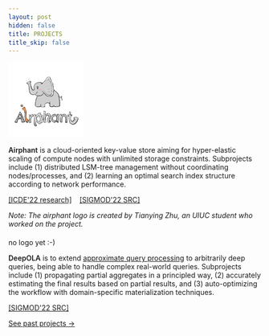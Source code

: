 ```yaml
---
layout: post
hidden: false
title: PROJECTS
title_skip: false
---
```


<div class="row">
   <div class="col-sm-4">
      <img class="center-block" src="/resources/projects/airphant-logo.png" style="max-width: 150px;" />
   </div>
   <div class="col-sm-8">
      <p>
      <span style="font-weight: 600;">Airphant</span> is a cloud-oriented key-value store 
      aiming for hyper-elastic scaling of compute nodes with unlimited storage constraints.
      Subprojects include (1) distributed LSM-tree management without coordinating nodes/processes,
      and (2) learning an optimal search index structure according to network performance.
      </p>
      <p>
         <a href="">[ICDE'22 research]</a>
         &nbsp;&nbsp;
         <a href="">[SIGMOD'22 SRC]</a>
      </p>
      <p style="font-style: italic;">
         Note: The airphant logo is created by Tianying Zhu, an UIUC student who worked on the project.
      </p>
   </div>
</div>

<div style="margin-top: 20px"></div>


<div class="row">
   <div class="col-sm-4 text-center" style="margin-top: 20px;">
      no logo yet :-)
   </div>
   <div class="col-sm-8">
      <p>
         <span style="font-weight: 600;">DeepOLA</span> is to extend 
         <a href="https://dl.acm.org/citation.cfm?id=3196905">approximate query processing</a> to arbitrarily deep queries,
         being able to handle complex real-world queries.
         Subprojects include (1) propagating partial aggregates in a principled way, (2) accurately estimating the final results
         based on partial results, and (3) auto-optimizing the workflow with domain-specific materialization techniques.
      </p>
      <p>
         <a href="">[SIGMOD'22 SRC]</a>
      </p>
   </div>
</div>


<p class="post-continue" style="margin-top: 10px;">
	<a href="/projects">See past projects &rarr;</a>
</p>

